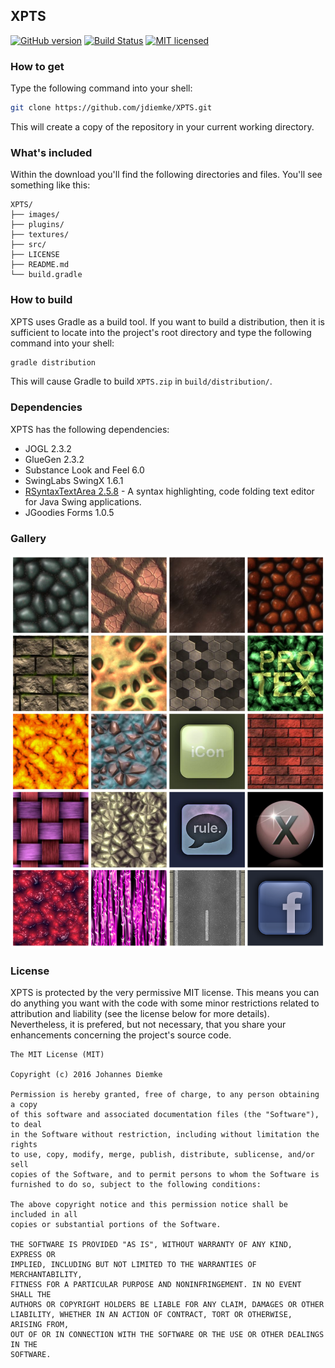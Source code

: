 ## XPTS
[![GitHub version](https://badge.fury.io/gh/jdiemke%2FXPTS.svg)](https://badge.fury.io/gh/jdiemke%2FXPTS) [![Build Status](https://travis-ci.org/jdiemke/XPTS.svg?branch=master)](https://travis-ci.org/jdiemke/XPTS) [![MIT licensed](https://img.shields.io/badge/license-MIT-blue.svg)](https://raw.githubusercontent.com/hyperium/hyper/master/LICENSE)
### How to get
Type the following command into your shell:
```bash
git clone https://github.com/jdiemke/XPTS.git
```
This will create a copy of the repository in your current working directory.
### What's included
Within the download you'll find the following directories and files. You'll see something like this:
```
XPTS/
├── images/
├── plugins/
├── textures/
├── src/
├── LICENSE
├── README.md
└── build.gradle
```
### How to build
XPTS uses Gradle as a build tool. If you want to build a distribution, then it is sufficient to locate into the project's root directory and type the following command into your shell:
```bash
gradle distribution
```
This will cause Gradle to build `XPTS.zip` in `build/distribution/`.
### Dependencies
XPTS has the following dependencies:
-   JOGL 2.3.2
-   GlueGen 2.3.2
-   Substance Look and Feel 6.0
-   SwingLabs SwingX 1.6.1
-   [RSyntaxTextArea 2.5.8](https://github.com/bobbylight/RSyntaxTextArea) - A syntax highlighting, code folding text editor for Java Swing applications.
-   JGoodies Forms 1.0.5

### Gallery
![Texture Gallery](https://raw.githubusercontent.com/jdiemke/XPTS/master/images/texture-gallery.png "Texture Gallery")
### License
XPTS is protected by the very permissive MIT license. This means you can do anything you want with the code with some minor restrictions related to attribution and liability (see the license below for more details). Nevertheless, it is prefered, but not necessary, that you share your enhancements concerning the project's source code.
```
The MIT License (MIT)

Copyright (c) 2016 Johannes Diemke

Permission is hereby granted, free of charge, to any person obtaining a copy
of this software and associated documentation files (the "Software"), to deal
in the Software without restriction, including without limitation the rights
to use, copy, modify, merge, publish, distribute, sublicense, and/or sell
copies of the Software, and to permit persons to whom the Software is
furnished to do so, subject to the following conditions:

The above copyright notice and this permission notice shall be included in all
copies or substantial portions of the Software.

THE SOFTWARE IS PROVIDED "AS IS", WITHOUT WARRANTY OF ANY KIND, EXPRESS OR
IMPLIED, INCLUDING BUT NOT LIMITED TO THE WARRANTIES OF MERCHANTABILITY,
FITNESS FOR A PARTICULAR PURPOSE AND NONINFRINGEMENT. IN NO EVENT SHALL THE
AUTHORS OR COPYRIGHT HOLDERS BE LIABLE FOR ANY CLAIM, DAMAGES OR OTHER
LIABILITY, WHETHER IN AN ACTION OF CONTRACT, TORT OR OTHERWISE, ARISING FROM,
OUT OF OR IN CONNECTION WITH THE SOFTWARE OR THE USE OR OTHER DEALINGS IN THE
SOFTWARE.
```
